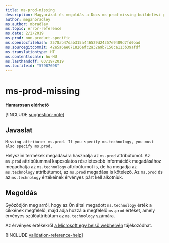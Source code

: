 ```yaml
---
title: ms-prod-missing
description: Magyarázat és megoldás a Docs ms-prod-missing buildelési problémájára
author: meganbradley
ms.author: mbradley
ms.topic: error-reference
ms.date: 2/2/2019
ms.prod: non-product-specific
ms.openlocfilehash: 2578ab47dab315a446529d24357e9489d7fd0bad
ms.sourcegitcommit: 42e5a6ae071826afc2a32a9b7150ca113b39afdf
ms.translationtype: HT
ms.contentlocale: hu-HU
ms.lasthandoff: 03/19/2019
ms.locfileid: "57987698"
---
```

# <a name="ms-prod-missing"></a>ms-prod-missing

**Hamarosan elérhető**

[!INCLUDE [suggestion-note](includes/suggestion-note.md)]

## <a name="suggestion"></a>Javaslat

`Missing attribute: ms.prod. If you specify ms.technology, you must also specify ms.prod.`

Helyszíni termékek megadására használja az `ms.prod` attribútumot. Az `ms.prod` attribútummal kapcsolatos részletesebb információk megadásához megadhatja az `ms.technology` attribútumot is, de ha megadja az `ms.technology` attribútumot, az `ms.prod` megadása is kötelező. Az `ms.prod` és az `ms.technology` értékeinek érvényes párt kell alkotniuk.

## <a name="resolution"></a>Megoldás

Győződjön meg arról, hogy az Ön által megadott `ms.technology` érték a cikkének megfelelő, majd adja hozzá a megfelelő `ms.prod` értéket, amely érvényes szülőattribútum az `ms.technology` számára.

Az érvényes értékekről [a Microsoft egy belső webhelyén](https://docsmetadatatool.azurewebsites.net/allowlists) tájékozódhat.

<!--make sure to add this file to your includes folder and verify the path-->
[!INCLUDE [validation-reference-help](includes/validation-reference-help.md)]
